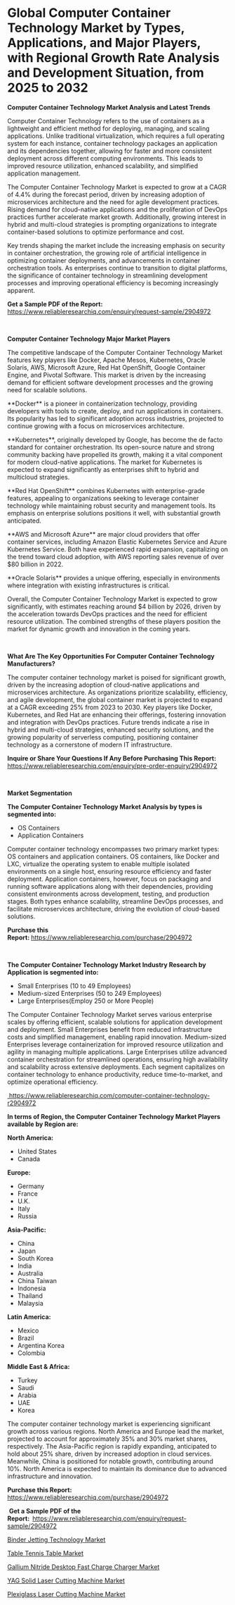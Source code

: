 <p><h1>Global Computer Container Technology Market by Types, Applications, and Major Players, with Regional Growth Rate Analysis and Development Situation, from 2025 to 2032</h1></p><p><strong>Computer Container Technology Market Analysis and Latest Trends</strong></p>
<p><p>Computer Container Technology refers to the use of containers as a lightweight and efficient method for deploying, managing, and scaling applications. Unlike traditional virtualization, which requires a full operating system for each instance, container technology packages an application and its dependencies together, allowing for faster and more consistent deployment across different computing environments. This leads to improved resource utilization, enhanced scalability, and simplified application management.</p><p>The Computer Container Technology Market is expected to grow at a CAGR of 4.4% during the forecast period, driven by increasing adoption of microservices architecture and the need for agile development practices. Rising demand for cloud-native applications and the proliferation of DevOps practices further accelerate market growth. Additionally, growing interest in hybrid and multi-cloud strategies is prompting organizations to integrate container-based solutions to optimize performance and cost.</p><p>Key trends shaping the market include the increasing emphasis on security in container orchestration, the growing role of artificial intelligence in optimizing container deployments, and advancements in container orchestration tools. As enterprises continue to transition to digital platforms, the significance of container technology in streamlining development processes and improving operational efficiency is becoming increasingly apparent.</p></p>
<p><strong>Get a Sample PDF of the Report:&nbsp;</strong> <a href="https://www.reliableresearchiq.com/enquiry/request-sample/2904972?utm_campaign=1102&utm_medium=2&utm_source=Github&utm_content=ia&utm_term=12032025&utm_id=computer-container-technology">https://www.reliableresearchiq.com/enquiry/request-sample/2904972</a></p>
<p>&nbsp;</p>
<p><strong>Computer Container Technology Major Market Players</strong></p>
<p><p>The competitive landscape of the Computer Container Technology Market features key players like Docker, Apache Mesos, Kubernetes, Oracle Solaris, AWS, Microsoft Azure, Red Hat OpenShift, Google Container Engine, and Pivotal Software. This market is driven by the increasing demand for efficient software development processes and the growing need for scalable solutions.</p><p>**Docker** is a pioneer in containerization technology, providing developers with tools to create, deploy, and run applications in containers. Its popularity has led to significant adoption across industries, projected to continue growing with a focus on microservices architecture.</p><p>**Kubernetes**, originally developed by Google, has become the de facto standard for container orchestration. Its open-source nature and strong community backing have propelled its growth, making it a vital component for modern cloud-native applications. The market for Kubernetes is expected to expand significantly as enterprises shift to hybrid and multicloud strategies.</p><p>**Red Hat OpenShift** combines Kubernetes with enterprise-grade features, appealing to organizations seeking to leverage container technology while maintaining robust security and management tools. Its emphasis on enterprise solutions positions it well, with substantial growth anticipated.</p><p>**AWS and Microsoft Azure** are major cloud providers that offer container services, including Amazon Elastic Kubernetes Service and Azure Kubernetes Service. Both have experienced rapid expansion, capitalizing on the trend toward cloud adoption, with AWS reporting sales revenue of over $80 billion in 2022. </p><p>**Oracle Solaris** provides a unique offering, especially in environments where integration with existing infrastructures is critical. </p><p>Overall, the Computer Container Technology Market is expected to grow significantly, with estimates reaching around $4 billion by 2026, driven by the acceleration towards DevOps practices and the need for efficient resource utilization. The combined strengths of these players position the market for dynamic growth and innovation in the coming years.</p></p>
<p>&nbsp;</p>
<p><strong>What Are The Key Opportunities For Computer Container Technology Manufacturers?</strong></p>
<p><p>The computer container technology market is poised for significant growth, driven by the increasing adoption of cloud-native applications and microservices architecture. As organizations prioritize scalability, efficiency, and agile development, the global container market is projected to expand at a CAGR exceeding 25% from 2023 to 2030. Key players like Docker, Kubernetes, and Red Hat are enhancing their offerings, fostering innovation and integration with DevOps practices. Future trends indicate a rise in hybrid and multi-cloud strategies, enhanced security solutions, and the growing popularity of serverless computing, positioning container technology as a cornerstone of modern IT infrastructure.</p></p>
<p><strong>Inquire or Share Your Questions If Any Before Purchasing This Report:</strong> <a href="https://www.reliableresearchiq.com/enquiry/pre-order-enquiry/2904972?utm_campaign=1102&utm_medium=2&utm_source=Github&utm_content=ia&utm_term=12032025&utm_id=computer-container-technology">https://www.reliableresearchiq.com/enquiry/pre-order-enquiry/2904972</a></p>
<p>&nbsp;</p>
<p><strong>Market Segmentation</strong></p>
<p><strong>The Computer Container Technology Market Analysis by types is segmented into:</strong></p>
<p><ul><li>OS Containers</li><li>Application Containers</li></ul></p>
<p><p>Computer container technology encompasses two primary market types: OS containers and application containers. OS containers, like Docker and LXC, virtualize the operating system to enable multiple isolated environments on a single host, ensuring resource efficiency and faster deployment. Application containers, however, focus on packaging and running software applications along with their dependencies, providing consistent environments across development, testing, and production stages. Both types enhance scalability, streamline DevOps processes, and facilitate microservices architecture, driving the evolution of cloud-based solutions.</p></p>
<p><strong>Purchase this Report:&nbsp;</strong><a href="https://www.reliableresearchiq.com/purchase/2904972?utm_campaign=1102&utm_medium=2&utm_source=Github&utm_content=ia&utm_term=12032025&utm_id=computer-container-technology">https://www.reliableresearchiq.com/purchase/2904972</a></p>
<p>&nbsp;</p>
<p><strong>The Computer Container Technology Market Industry Research by Application is segmented into:</strong></p>
<p><ul><li>Small Enterprises (10 to 49 Employees)</li><li>Medium-sized Enterprises (50 to 249 Employees)</li><li>Large Enterprises(Employ 250 or More People)</li></ul></p>
<p><p>The Computer Container Technology Market serves various enterprise scales by offering efficient, scalable solutions for application development and deployment. Small Enterprises benefit from reduced infrastructure costs and simplified management, enabling rapid innovation. Medium-sized Enterprises leverage containerization for improved resource utilization and agility in managing multiple applications. Large Enterprises utilize advanced container orchestration for streamlined operations, ensuring high availability and scalability across extensive deployments. Each segment capitalizes on container technology to enhance productivity, reduce time-to-market, and optimize operational efficiency.</p></p>
<p><a href="https://www.reliableresearchiq.com/computer-container-technology-r2904972?utm_campaign=1102&utm_medium=2&utm_source=Github&utm_content=ia&utm_term=12032025&utm_id=computer-container-technology">&nbsp;https://www.reliableresearchiq.com/computer-container-technology-r2904972</a></p>
<p><strong>In terms of Region, the Computer Container Technology Market Players available by Region are:</strong></p>
<p>
    <p> <strong> North America: </strong>
        <ul>
            <li>United States</li>
            <li>Canada</li>
        </ul>
        </p> 
    <p> <strong> Europe: </strong>
        <ul>
            <li>Germany</li>
            <li>France</li>
            <li>U.K.</li>
            <li>Italy</li>
            <li>Russia</li>
        </ul>
        </p> 
    <p> <strong> Asia-Pacific: </strong>
        <ul>
            <li>China</li>
            <li>Japan</li>
            <li>South Korea</li>
            <li>India</li>
            <li>Australia</li>
            <li>China Taiwan</li>
            <li>Indonesia</li>
            <li>Thailand</li>
            <li>Malaysia</li>
        </ul>
        </p> 
    <p> <strong> Latin America: </strong>
        <ul>
            <li>Mexico</li>
            <li>Brazil</li>
            <li>Argentina Korea</li>
            <li>Colombia</li>
        </ul>
        </p> 
    <p> <strong> Middle East & Africa: </strong>
        <ul>
            <li>Turkey</li>
            <li>Saudi</li>
            <li>Arabia</li>
            <li>UAE</li>
            <li>Korea</li>
        </ul>
    </p>
    </p>
<p><p>The computer container technology market is experiencing significant growth across various regions. North America and Europe lead the market, projected to account for approximately 35% and 30% market shares, respectively. The Asia-Pacific region is rapidly expanding, anticipated to hold about 25% share, driven by increased adoption in cloud services. Meanwhile, China is positioned for notable growth, contributing around 10%. North America is expected to maintain its dominance due to advanced infrastructure and innovation.</p></p>
<p><strong>Purchase this Report: </strong><a href="https://www.reliableresearchiq.com/purchase/2904972?utm_campaign=1102&utm_medium=2&utm_source=Github&utm_content=ia&utm_term=12032025&utm_id=computer-container-technology">https://www.reliableresearchiq.com/purchase/2904972</a></p>
<p>&nbsp;<strong>Get a Sample PDF of the Report:&nbsp;&nbsp;</strong><a href="https://www.reliableresearchiq.com/enquiry/request-sample/2904972?utm_campaign=1102&utm_medium=2&utm_source=Github&utm_content=ia&utm_term=12032025&utm_id=computer-container-technology">https://www.reliableresearchiq.com/enquiry/request-sample/2904972</a></p>
<p><strong></strong></p>
<p><p><a href="https://github.com/boudykodumi/Market-Research-Report-List-1/blob/main/binder-jetting-technology-market.md?utm_campaign=1102&utm_medium=2&utm_source=Github&utm_content=ia&utm_term=12032025&utm_id=computer-container-technology">Binder Jetting Technology Market</a></p><p><a href="https://github.com/kalsirollija/Market-Research-Report-List-1/blob/main/table-tennis-table-market.md?utm_campaign=1102&utm_medium=2&utm_source=Github&utm_content=ia&utm_term=12032025&utm_id=computer-container-technology">Table Tennis Table Market</a></p><p><a href="https://github.com/vsiljgestel/Market-Research-Report-List-1/blob/main/gallium-nitride-desktop-fast-charge-charger-market.md?utm_campaign=1102&utm_medium=2&utm_source=Github&utm_content=ia&utm_term=12032025&utm_id=computer-container-technology">Gallium Nitride Desktop Fast Charge Charger Market</a></p><p><a href="https://github.com/shamyzinniwl/Market-Research-Report-List-1/blob/main/yag-solid-laser-cutting-machine-market.md?utm_campaign=1102&utm_medium=2&utm_source=Github&utm_content=ia&utm_term=12032025&utm_id=computer-container-technology">YAG Solid Laser Cutting Machine Market</a></p><p><a href="https://github.com/belhejmawoue/Market-Research-Report-List-1/blob/main/plexiglass-laser-cutting-machine-market.md?utm_campaign=1102&utm_medium=2&utm_source=Github&utm_content=ia&utm_term=12032025&utm_id=computer-container-technology">Plexiglass Laser Cutting Machine Market</a></p></p>